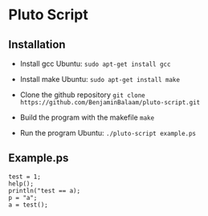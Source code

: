 # Pluto Script

## Installation

-   Install gcc
    Ubuntu:
    `sudo apt-get install gcc`

-   Install make
    Ubuntu:
    `sudo apt-get install make`

-   Clone the github repository
    `git clone https://github.com/BenjaminBalaam/pluto-script.git`

-   Build the program with the makefile
    `make`

-   Run the program
    Ubuntu:
    `./pluto-script example.ps`

## Example.ps

```
test = 1;
help();
println("test == a);
p = "a";
a = test();
```
